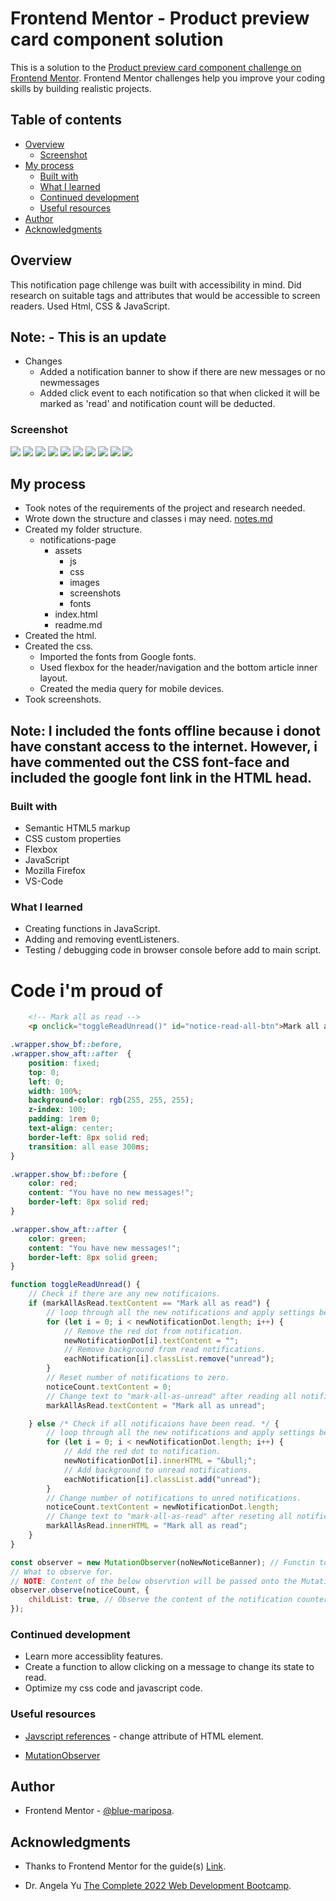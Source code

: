 # Frontend Mentor - Product preview card component solution

This is a solution to the [Product preview card component challenge on Frontend Mentor](https://www.frontendmentor.io/challenges/product-preview-card-component-GO7UmttRfa). Frontend Mentor challenges help you improve your coding skills by building realistic projects. 

## Table of contents

- [Overview](#overview)
  - [Screenshot](#screenshot)
- [My process](#my-process)
  - [Built with](#built-with)
  - [What I learned](#what-i-learned)
  - [Continued development](#continued-development)
  - [Useful resources](#useful-resources)
- [Author](#author)
- [Acknowledgments](#acknowledgments)

## Overview

This notification page chllenge was built with accessibility in mind. Did research on suitable tags and attributes that would be accessible to screen readers. Used Html, CSS & JavaScript. 

## Note: - This is an update

- Changes
  - Added a notification banner to show if there are new messages or no newmessages
  - Added click event to each notification so that when clicked it will be marked as 'read' and notification count will be deducted.

### Screenshot

![](./screenshots/desktop-view.png)
![](./screenshots/mobile-view.png)
![](./screenshots/all-read-notifications.png)
![](./screenshots/active-state-about.png)
![](./screenshots/active-state-mark-all.png)
![](./screenshots/active-state-message.png)
![](./screenshots/active-state-name.png)
![](./screenshots/all-unread-notifiations.png)
![](./screenshots/desktop-banner-new-msg.png)
![](./screenshots/desktop-banner-no-msg.png)

## My process
- Took notes of the requirements of the project and research needed.
- Wrote down the structure and classes i may need. [notes.md](./notes.md)
- Created my folder structure.
  - notifications-page
    - assets
      - js[](./assets/js/news-homepage.js)
      - css [](./assets/css/notification-page.css)
      - images [](./assets/images/)
      - screenshots [](./screenshots/)
      - fonts [](./assets/fonts/)
    - index.html [](./index.html)
    - readme.md [](./README.md)
- Created the html.
- Created the css.
  - Imported the fonts from Google fonts.
  - Used flexbox for the header/navigation and the bottom article inner layout.
  - Created the media query for mobile devices.
- Took screenshots.

## Note: I included the fonts offline because i donot have constant access to the internet. However, i have commented out the CSS font-face and included the google font link in the HTML head.     

### Built with

- Semantic HTML5 markup
- CSS custom properties
- Flexbox
- JavaScript
- Mozilla Firefox
- VS-Code

### What I learned

- Creating functions in JavaScript.
- Adding and removing eventListeners.
- Testing / debugging code in browser console before add to main script.

# Code i'm proud of
```html
    <!-- Mark all as read -->
    <p onclick="toggleReadUnread()" id="notice-read-all-btn">Mark all as read</p>
```

``` css
.wrapper.show_bf::before,
.wrapper.show_aft::after  {
    position: fixed;
    top: 0;
    left: 0;
    width: 100%;
    background-color: rgb(255, 255, 255);
    z-index: 100;
    padding: 1rem 0;
    text-align: center;
    border-left: 8px solid red;
    transition: all ease 300ms;
}

.wrapper.show_bf::before {
    color: red;
    content: "You have no new messages!";
    border-left: 8px solid red;
}

.wrapper.show_aft::after {
    color: green;
    content: "You have new messages!";
    border-left: 8px solid green;
}
```

```js
function toggleReadUnread() {
    // Check if there are any new notificaions. 
    if (markAllAsRead.textContent == "Mark all as read") {
        // loop through all the new notifications and apply settings below.
        for (let i = 0; i < newNotificationDot.length; i++) {
            // Remove the red dot from notification.
            newNotificationDot[i].textContent = "";
            // Remove background from read notifications.
            eachNotification[i].classList.remove("unread");
        }
        // Reset number of notifications to zero.
        noticeCount.textContent = 0;
        // Change text to "mark-all-as-unread" after reading all notificaions. 
        markAllAsRead.textContent = "Mark all as unread";

    } else /* Check if all notificaions have been read. */ {
        // loop through all the new notifications and apply settings below.
        for (let i = 0; i < newNotificationDot.length; i++) {
            // Add the red dot to notification.
            newNotificationDot[i].innerHTML = "&bull;";
            // Add background to unread notifications.
            eachNotification[i].classList.add("unread");
        }
        // Change number of notifications to unred notifications.
        noticeCount.textContent = newNotificationDot.length;
        // Change text to "mark-all-as-read" after reseting all notificaions to new. 
        markAllAsRead.innerHTML = "Mark all as read";
    }
}

const observer = new MutationObserver(noNewNoticeBanner); // Functin to call when a change is detected.
// What to observe for. 
// NOTE: Content of the below observtion will be passed onto the MutationObserver above.
observer.observe(noticeCount, {
    childList: true, // Observe the content of the notification counter.
});

```

### Continued development

- Learn more accessiblity features.
- Create a function to allow clicking on a message to change its state to read.
- Optimize my css code and javascript code.

### Useful resources

- [Javscript references](https://www.javatpoint.com/javascript-setattribute#:~:text=JavaScript%20setAttribute%28%29%20The%20setAttribute%28%29%20method%20is%20used%20to,new%20attribute%20with%20the%20specified%20name%20and%20value.) - change attribute of HTML element.

- [MutationObserver](https://www.w3docs.com/learn-javascript/mutation-observer.html)

## Author

- Frontend Mentor - [@blue-mariposa](https://www.frontendmentor.io/profile/blue-mariposa).

## Acknowledgments

- Thanks to Frontend Mentor for the guide(s) [Link](https://www.frontendmentor.io).

- Dr. Angela Yu [The Complete 2022 Web Development Bootcamp](https://www.udemy.com/course/the-complete-web-development-bootcamp/).
